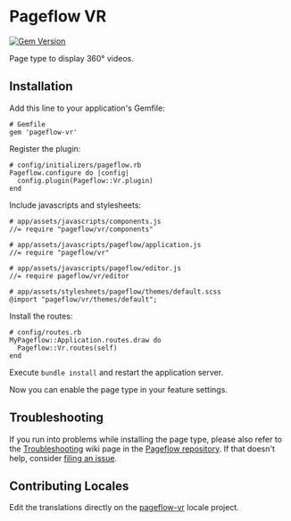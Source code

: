 # Pageflow VR

[![Gem Version](https://badge.fury.io/rb/pageflow-vr.svg)](http://badge.fury.io/rb/pageflow-vr)

Page type to display 360° videos.

## Installation

Add this line to your application's Gemfile:

    # Gemfile
    gem 'pageflow-vr'

Register the plugin:

    # config/initializers/pageflow.rb
    Pageflow.configure do |config|
      config.plugin(Pageflow::Vr.plugin)
    end

Include javascripts and stylesheets:

    # app/assets/javascripts/components.js
    //= require "pageflow/vr/components"

    # app/assets/javascripts/pageflow/application.js
    //= require "pageflow/vr"

    # app/assets/javascripts/pageflow/editor.js
    //= require pageflow/vr/editor

    # app/assets/stylesheets/pageflow/themes/default.scss
    @import "pageflow/vr/themes/default";

Install the routes:

    # config/routes.rb
    MyPageflow::Application.routes.draw do
      Pageflow::Vr.routes(self)
    end

Execute `bundle install` and restart the application server.

Now you can enable the page type in your feature settings.

## Troubleshooting

If you run into problems while installing the page type, please also
refer to the
[Troubleshooting](https://github.com/codevise/pageflow/wiki/Troubleshooting)
wiki page in the
[Pageflow repository](https://github.com/codevise/pageflow). If that
doesn't help, consider
[filing an issue](https://github.com/codevise/pageflow-vr/issues).

## Contributing Locales

Edit the translations directly on the
[pageflow-vr](http://www.localeapp.com/projects/public?search=tf/pageflow-vr)
locale project.
